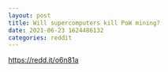 ```yaml
--- 
layout: post 
title: Will supercomputers kill PoW mining? 
date: 2021-06-23 1624486132 
categories: reddit 
--- 
```

https://redd.it/o6n81a